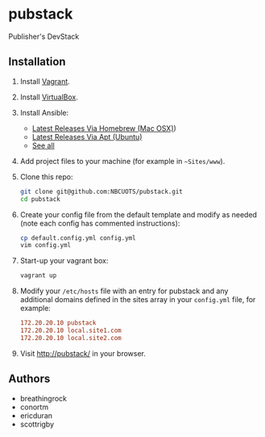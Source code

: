 pubstack
========

Publisher's DevStack

## Installation

1. Install [Vagrant](http://www.vagrantup.com/).
1. Install [VirtualBox](https://www.virtualbox.org/).
1. Install Ansible:
    - [Latest Releases Via Homebrew (Mac OSX)](http://docs.ansible.com/intro_installation.html#latest-releases-via-homebrew-mac-osx))
    - [Latest Releases Via Apt (Ubuntu)](http://docs.ansible.com/intro_installation.html#latest-releases-via-apt-ubuntu)
    - [See all](http://docs.ansible.com/intro_installation.html#installing-the-control-machine)
1. Add project files to your machine (for example in `~Sites/www`).
1. Clone this repo:

    ```bash
    git clone git@github.com:NBCUOTS/pubstack.git
    cd pubstack
    ```

1. Create your config file from the default template and modify as needed (note each config has commented instructions):

    ```bash
    cp default.config.yml config.yml
    vim config.yml
    ```

1. Start-up your vagrant box:

    ```bash
    vagrant up
    ```

1. Modify your `/etc/hosts` file with an entry for pubstack and any additional domains defined in the sites array in your `config.yml` file, for example:

    ```ini
    172.20.20.10 pubstack
    172.20.20.10 local.site1.com
    172.20.20.10 local.site2.com
    ```

1. Visit [http://pubstack/](http://pubstack/) in your browser.

## Authors
- breathingrock
- conortm
- ericduran
- scottrigby
